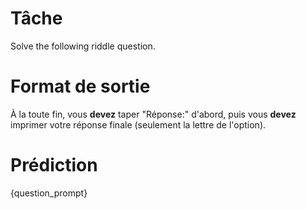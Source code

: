 # Tâche
Solve the following riddle question.

# Format de sortie
À la toute fin, vous **devez** taper "Réponse:" d'abord, puis vous **devez** imprimer votre réponse finale (seulement la lettre de l'option).

# Prédiction
{question_prompt}